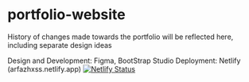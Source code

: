 # portfolio-website
History of changes made towards the portfolio will be reflected here, including separate design ideas

Design and Development: Figma, BootStrap Studio
Deployment: Netlify (arfazhxss.netlify.app)
[![Netlify Status](https://api.netlify.com/api/v1/badges/ae8662ab-e561-4527-9dbe-375fcbe08083/deploy-status)](https://app.netlify.com/sites/arfazhxss/deploys)
